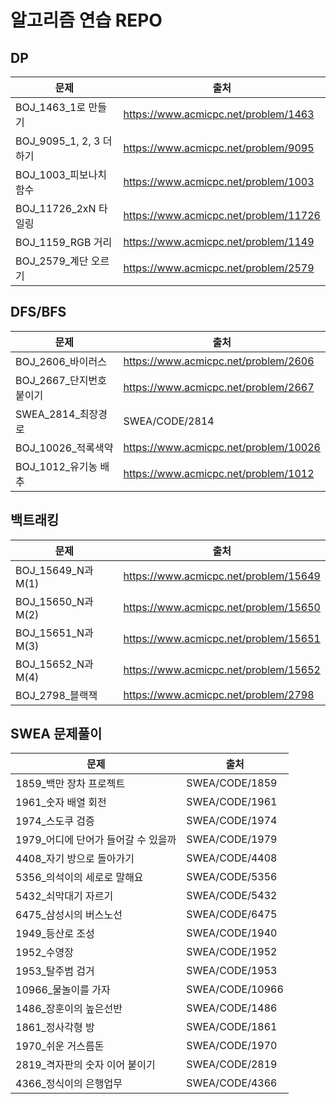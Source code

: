 # 알고리즘 연습 REPO

## DP

| 문제                    | 출처                                  |
| ----------------------- | ------------------------------------- |
| BOJ_1463_1로 만들기     | https://www.acmicpc.net/problem/1463  |
| BOJ_9095_1, 2, 3 더하기 | https://www.acmicpc.net/problem/9095  |
| BOJ_1003_피보나치 함수  | https://www.acmicpc.net/problem/1003  |
| BOJ_11726_2xN 타일링    | https://www.acmicpc.net/problem/11726 |
| BOJ_1159_RGB 거리       | https://www.acmicpc.net/problem/1149  |
| BOJ_2579_계단 오르기    | https://www.acmicpc.net/problem/2579  |



## DFS/BFS

| 문제                    | 출처                                  |
| ----------------------- | ------------------------------------- |
| BOJ_2606_바이러스       | https://www.acmicpc.net/problem/2606  |
| BOJ_2667_단지번호붙이기 | https://www.acmicpc.net/problem/2667  |
| SWEA_2814_최장경로      | SWEA/CODE/2814                        |
| BOJ_10026_적록색약      | https://www.acmicpc.net/problem/10026 |
| BOJ_1012_유기농 배추    | https://www.acmicpc.net/problem/1012  |



## 백트래킹

| 문제              | 출처                                  |
| ----------------- | ------------------------------------- |
| BOJ_15649_N과M(1) | https://www.acmicpc.net/problem/15649 |
| BOJ_15650_N과M(2) | https://www.acmicpc.net/problem/15650 |
| BOJ_15651_N과M(3) | https://www.acmicpc.net/problem/15651 |
| BOJ_15652_N과M(4) | https://www.acmicpc.net/problem/15652 |
| BOJ_2798_블랙잭   | https://www.acmicpc.net/problem/2798  |



## SWEA 문제풀이

| 문제                                | 출처            |
| ----------------------------------- | --------------- |
| 1859_백만 장차 프로젝트             | SWEA/CODE/1859  |
| 1961_숫자 배열 회전                 | SWEA/CODE/1961  |
| 1974_스도쿠 검증                    | SWEA/CODE/1974  |
| 1979_어디에 단어가 들어갈 수 있을까 | SWEA/CODE/1979  |
| 4408_자기 방으로 돌아가기           | SWEA/CODE/4408  |
| 5356_의석이의 세로로 말해요         | SWEA/CODE/5356  |
| 5432_쇠막대기 자르기                | SWEA/CODE/5432  |
| 6475_삼성시의 버스노선              | SWEA/CODE/6475  |
| 1949_등산로 조성                    | SWEA/CODE/1940  |
| 1952_수영장                         | SWEA/CODE/1952  |
| 1953_탈주범 검거                    | SWEA/CODE/1953  |
| 10966_물놀이를 가자                 | SWEA/CODE/10966 |
| 1486_장훈이의 높은선반              | SWEA/CODE/1486  |
| 1861_정사각형 방                    | SWEA/CODE/1861  |
| 1970_쉬운 거스름돈                  | SWEA/CODE/1970  |
| 2819_격자판의 숫자 이어 붙이기      | SWEA/CODE/2819  |
| 4366_정식이의 은행업무              | SWEA/CODE/4366  |
